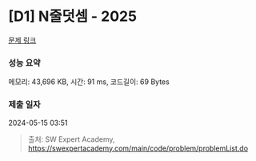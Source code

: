 # [D1] N줄덧셈 - 2025 

[문제 링크](https://swexpertacademy.com/main/code/problem/problemDetail.do?contestProbId=AV5QFZtaAscDFAUq) 

### 성능 요약

메모리: 43,696 KB, 시간: 91 ms, 코드길이: 69 Bytes

### 제출 일자

2024-05-15 03:51



> 출처: SW Expert Academy, https://swexpertacademy.com/main/code/problem/problemList.do